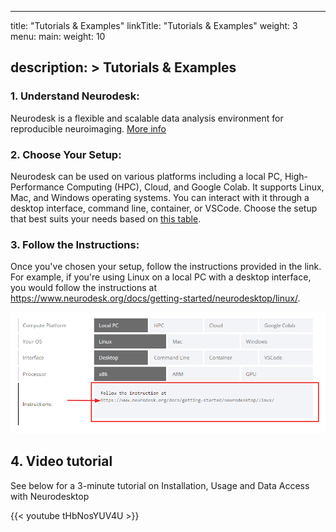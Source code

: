 
---
title: "Tutorials & Examples"
linkTitle: "Tutorials & Examples"
weight: 3
menu:
  main:
    weight: 10

description: >
  Tutorials & Examples
---


### 1. Understand Neurodesk: 
Neurodesk is a flexible and scalable data analysis environment for reproducible neuroimaging. [More info](/docs/overview)

### 2. Choose Your Setup: 
Neurodesk can be used on various platforms including a local PC, High-Performance Computing (HPC), Cloud, and Google Colab. It supports Linux, Mac, and Windows operating systems. You can interact with it through a desktop interface, command line, container, or VSCode. Choose the setup that best suits your needs based on [this table](https://neurodesk.org#startup).

### 3. Follow the Instructions: 
Once you've chosen your setup, follow the instructions provided in the link. For example, if you're using Linux on a local PC with a desktop interface, you would follow the instructions at https://www.neurodesk.org/docs/getting-started/neurodesktop/linux/.

![startup](/static/tutorials/tutorial-template/startup_table.png)

## 4. Video tutorial
See below for a 3-minute tutorial on Installation, Usage and Data Access with Neurodesktop

{{< youtube tHbNosYUV4U >}}
